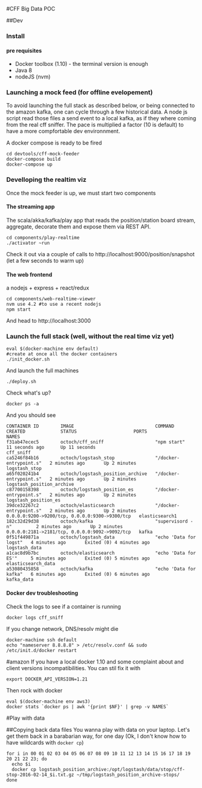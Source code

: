 #CFF Big Data POC

##Dev

### Install

#### pre requisites

 * Docker toolbox (1.10) - the terminal version is enough
 * Java 8
 * nodeJS (nvm)
 
 
### Launching a  mock feed (for offline evelopement)

To avoid launching the full stack as described below, or being connected to the amazon kafka, one can cycle through a few historical data. A node js script read those files a send event to a local kafka, as if they where coming from the real cff sniffer. The pace is multiplied a factor (10 is default) to have a more compfortable dev environnment.

A docker compose is ready to be fired

    cd devtools/cff-mock-feeder
	docker-compose build
	docker-compose up


### Develloping the realtim viz

Once the mock feeder is up, we must start two components

#### The streaming app
The scala/akka/kafka/play app that reads the position/station board stream, aggregate, decorate them and expose them via REST API.

    cd components/play-realtime
	./activator ~run
	

Check it out via a couple of calls to http://localhost:9000/position/snapshot (let a few seconds to warm up)


#### The web frontend

a nodejs + express + react/redux

    cd components/web-realtime-viewer
	nvm use 4.2 #to use a recent nodejs
	npm start
	
And head to http://localhost:3000

 
### Launch the full stack (well, without the real time viz yet)

    eval $(docker-machine env default)
	#create at once all the docker containers
	./init_docker.sh 
	
And launch the full machines
   
    ./deploy.sh
	
Check what's up?

    docker ps -a
	
And you should see

	CONTAINER ID        IMAGE                              COMMAND                  CREATED             STATUS                     PORTS                                            NAMES
	f31ab47ecec5        octoch/cff_sniff                   "npm start"              11 seconds ago      Up 11 seconds                                                               cff_sniff
	ca5246f84b16        octoch/logstash_stop               "/docker-entrypoint.s"   2 minutes ago       Up 2 minutes                                                                logstash_stop
	a65f020241b4        octoch/logstash_position_archive   "/docker-entrypoint.s"   2 minutes ago       Up 2 minutes                                                                logstash_position_archive
	c87700158398        octoch/logstash_position_es        "/docker-entrypoint.s"   2 minutes ago       Up 2 minutes                                                                logstash_position_es
	39dce32267c2        octoch/elasticsearch               "/docker-entrypoint.s"   2 minutes ago       Up 2 minutes               0.0.0.0:9200->9200/tcp, 0.0.0.0:9300->9300/tcp   elasticsearch1
	182c32d29d38        octoch/kafka                       "supervisord -n"         2 minutes ago       Up 2 minutes               0.0.0.0:2181->2181/tcp, 0.0.0.0:9092->9092/tcp   kafka
	0f51f449871a        octoch/logstash_data               "echo 'Data for logst"   4 minutes ago       Exited (0) 4 minutes ago                                                    logstash_data
	a1cac8d9b7bc        octoch/elasticsearch               "echo 'Data for ES'"     5 minutes ago       Exited (0) 5 minutes ago                                                    elasticsearch_data
	a53080435858        octoch/kafka                       "echo 'Data for kafka"   6 minutes ago       Exited (0) 6 minutes ago                                                    kafka_data
	

#### Docker dev troubleshooting

Check the logs to see if a container is running

    docker logs cff_sniff

If you change network, DNS/resolv might die

	docker-machine ssh default
	echo "nameserver 8.8.8.8" > /etc/resolv.conf && sudo /etc/init.d/docker restart

#amazon
If you have a local docker 1.10 and some complaint about and client versions incompatibilities. You can stil fix it with 

    export DOCKER_API_VERSION=1.21

Then rock with docker

    eval $(docker-machine env aws3)
    docker stats `docker ps | awk '{print $NF}' | grep -v NAMES`
	

#Play with data

##Copying back data files
You wanna play with data on your laptop. Let's get them back in a barabarian way, for one day (Ok, I don't know how to have wildcards with `docker cp`)

    for i in 00 01 02 03 04 05 06 07 08 09 10 11 12 13 14 15 16 17 18 19 20 21 22 23; do
	  echo $i
	  docker cp logstash_position_archive:/opt/logstash/data/stop/cff-stop-2016-02-14_$i.txt.gz ~/tmp/logstash_position_archive-stops/
	done


